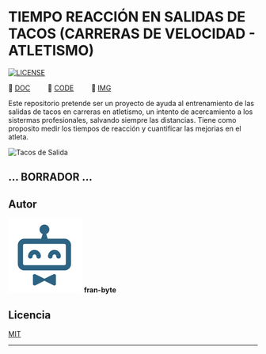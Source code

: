 # TIEMPO REACCIÓN EN SALIDAS DE TACOS (CARRERAS DE VELOCIDAD - ATLETISMO)

[![LICENSE](https://img.shields.io/badge/license-MIT-lightgrey.svg)](/LICENSE.txt)

📕  [DOC](/doc)         📕  [CODE](/code)         📕  [IMG](/img)        


Este repositorio pretende ser un proyecto de ayuda al entrenamiento de las salidas de tacos en carreras en atletismo, un intento de acercamiento a los sistermas profesionales, salvando siempre las distancias.
Tiene como proposito medir los tiempos de reacción y cuantificar las mejorias en el atleta.


![Tacos de Salida](https://github.com/fran-byte/tiempo_reaccion/blob/main/mdArchives/tacos_salida.jpg)



## ... BORRADOR ...

## Autor ️
<img src="mdArchives/logo.png"/> **fran-byte**



## Licencia
[MIT](https://choosealicense.com/licenses/mit/)

---

